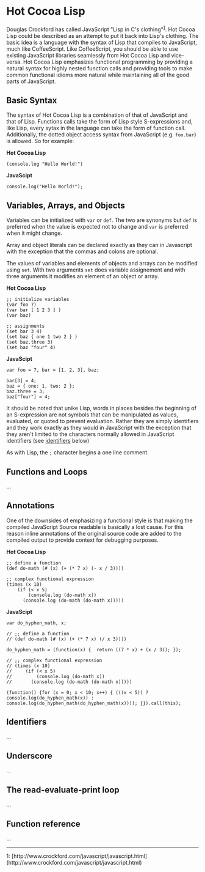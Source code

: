 Hot Cocoa Lisp
====

Douglas Crockford has called JavaScript "Lisp in C's
clothing"<sup>[1](#references)</sup>. Hot Cocoa Lisp could be
described as an attempt to put it back into Lisp's clothing. The basic
idea is a language with the syntax of Lisp that compiles to
JavaScript, much like CoffeeScript. Like CoffeeScript, you should be
able to use existing JavaScript libraries seamlessly from Hot Cocoa
Lisp and vice-versa. Hot Cocoa Lisp emphasizes functional programming
by providing a natural syntax for highly nested function calls and
providing tools to make common functional idioms more natural while
maintaining all of the good parts of JavaScript.

Basic Syntax
----

The syntax of Hot Cocoa Lisp is a combination of that of JavaScript
and that of Lisp.  Functions calls take the form of Lisp style
S-expressions and, like Lisp, every sytax in the language can take the
form of function call.  Additionally, the dotted object access syntax
from JavaScript (e.g. `foo.bar`) is allowed.  So for example:

**Hot Cocoa Lisp**

    (console.log "Hello World!")

**JavaScipt**

    console.log("Hello World!");

Variables, Arrays, and Objects
----

Variables can be initialized with `var` or `def`.  The two are
synonyms but `def` is preferred when the value is expected not to
change and `var` is preferred when it might change.

Array and object literals can be declared exactly as they can in
Javascript with the exception that the commas and colons are optional.

The values of variables and elements of objects and arrays can be
modified using `set`.  With two arguments `set` does variable
assignement and with three arguments it modifies an element of an
object or array.

**Hot Cocoa Lisp**

    ;; initialize variables
    (var foo 7)
    (var bar [ 1 2 3 ] )
    (var baz)

    ;; assignments
    (set bar 3 4)
    (set baz { one 1 two 2 } )
    (set baz.three 3)
    (set baz "four" 4)

**JavaScipt**

    var foo = 7, bar = [1, 2, 3], baz;
    
    bar[3] = 4;
    baz = { one: 1, two: 2 };
    baz.three = 3;
    baz["four"] = 4;

It should be noted that unike Lisp, words in places besides the
beginning of an S-expression are not symbols that can be manipulated
as values, evaluated, or quoted to prevent evaluation.  Rather they
are simply identifiers and they work exactly as they would in
JavaScript with the exception that they aren't limited to the
characters normally allowed in JavaScript identifiers (see
[identifiers](#identifiers) below)

As with Lisp, the `;` character begins a one line comment.

Functions and Loops
----

...

Annotations
----

One of the downsides of emphasizing a functional style is that making
the compiled JavaScript Source readable is basically a lost cause. For
this reason inline annotations of the original source code are added
to the compiled output to provide context for debugging purposes.

**Hot Cocoa Lisp**

    ;; define a function
    (def do-math (# (x) (+ (* 7 x) (- x / 3))))

    ;; complex functional expression
    (times (x 10)
        (if (< x 5)
            (console.log (do-math x))
          (console.log (do-math (do-math x)))))

**JavaScipt**

    var do_hyphen_math, x;
    
    // ;; define a function
    // (def do-math (# (x) (+ (* 7 x) (/ x 3))))
    
    do_hyphen_math = (function(x) {  return ((7 * x) + (x / 3)); });
    
    // ;; complex functional expression
    // (times (x 10)
    //     (if (< x 5)
    //         (console.log (do-math x))
    //       (console.log (do-math (do-math x)))))
    
    (function() {for (x = 0; x < 10; x++) { (((x < 5)) ? console.log(do_hyphen_math(x)) : console.log(do_hyphen_math(do_hyphen_math(x)))); }}).call(this);

<span id="identifiers"></span>

Identifiers
----

...

Underscore
----

...

The read-evaluate-print loop
----

...

Function reference
----

...

<hr id="references" />
1: [http://www.crockford.com/javascript/javascript.html](http://www.crockford.com/javascript/javascript.html)
